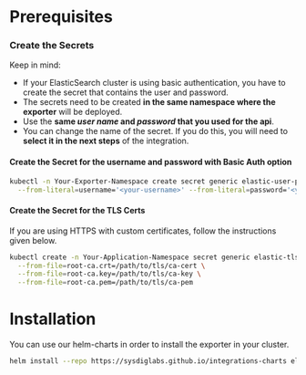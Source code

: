 # Prerequisites

### Create the Secrets
Keep in mind:
* If your ElasticSearch cluster is using basic authentication, you have to create the secret that contains the user and password.
* The secrets need to be created **in the same namespace where the exporter** will be deployed.
* Use the **same _user name_ and _password_ that you used for the api**.
* You can change the name of the secret. If you do this, you will need to **select it in the next steps** of the integration.

#### Create the Secret for the username and password with Basic Auth option

```sh
kubectl -n Your-Exporter-Namespace create secret generic elastic-user-pass-secret \
  --from-literal=username='<your-username>' --from-literal=password='<your-password>'
```

#### Create the Secret for the TLS Certs
If you are using HTTPS with custom certificates, follow the instructions given below.
```sh
kubectl create -n Your-Application-Namespace secret generic elastic-tls-secret \
  --from-file=root-ca.crt=/path/to/tls/ca-cert \
  --from-file=root-ca.key=/path/to/tls/ca-key \
  --from-file=root-ca.pem=/path/to/tls/ca-pem
```

# Installation

You can use our helm-charts in order to install the exporter in your cluster.
```sh
helm install --repo https://sysdiglabs.github.io/integrations-charts elasticsearch-exporter elasticsearch-exporter
```